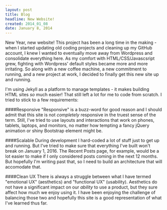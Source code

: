 ```yaml
---
layout: post
title: Blog
headline: New Website!
created: 2014_01_08
date: January 8, 2014
---
```


New Year, new website! This project has been a long time in the making - when I started updating old coding projects and cleaning up my GitHub account, I knew I wanted to eventually move away from Wordpress and consolidate everything here. As my comfort with HTML/CSS/Javascsript grew, fighting with Wordpress' default styles became more and more irritating. So along with a new coffee machine, a new commitment to running, and a new project at work, I decided to finally get this new site up and running. 

I'm using Jekyll as a platform to manage templates - it makes building HTML sites _so_ much easier! That still left a lot for me to code from scratch. I tried to stick to a few requirements:

####Responsive
"Responsive" is a buzz-word for good reason and I should admit that this site is not _completely_ responsive in the truest sense of the term. Still, I've tried to use layouts and interactions that work on phones, tablets, laptops, and monitors, no matter how tempting a fancy jQuery animation or shiny Bootstrap element might be.

####Scalable
During development I hard-coded a lot of stuff just to get up and running. But I've tried to make sure that everything I've built won't break on January 1, 2016. The Recent Posts page, for example, would be a lot easier to make if I only considered posts coming in the next 12 months. But hopefully I'm writing past that, so I need to build an architecture that will accomodate that.

####Clean UX
There is always a struggle between what I have termed "emotional UX" (aesthetics) and "functional UX" (usability). Aesthetics do not have a significant impact on our _ability_ to use a product, but they sure affect how much we enjoy using it. I have been enjoying the challenge of balancing those two and hopefully this site is a good representation of what I've learned thus far.
